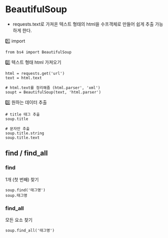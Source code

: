 # BeautifulSoup
- requests.text로 가져온 텍스트 형태의 html을 수프객체로 만들어 쉽게 추출 가능하게 한다.

1️⃣ import
```
from bs4 import BeautifulSoup
```
2️⃣ 텍스트 형태 html 가져오기
```
html = requests.get('url')
text = html.text

# html.text를 정리해줌 (html.parser', 'xml')
soupt = BeautifulSoup(text, 'html.parser')
```

3️⃣ 원하는 데이터 추출
```
# title 태그 추출
soup.title 

# 문자만 추출
soup.title.string
soup.title.text
```

## find / find_all

### find
1개 (첫 번째) 찾기
````
soup.find('태그명') 
soup.태그명
````

### find_all
모든 요소 찾기
```
soup.find_all('태그명') 
```

